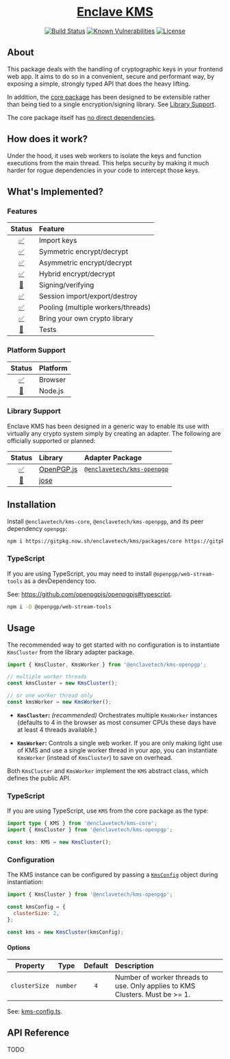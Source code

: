 <div align=center>

# [Enclave KMS](https://github.com/enclavetech/kms)

[![Build Status](https://github.com/enclavetech/key-manager/actions/workflows/build.yml/badge.svg)](https://github.com/enclavetech/key-manager/actions/workflows/build.yml) [![Known Vulnerabilities](https://snyk.io/test/github/enclavetech/key-manager/badge.svg)](https://snyk.io/test/github/enclavetech/key-manager) [![License](https://img.shields.io/github/license/enclavetech/key-manager)](LICENSE) <!-- TODO: uncomment once dist dirs no longer in repo [![Lines of code](https://img.shields.io/tokei/lines/github/enclavetech/key-manager)](https://github.com/enclavetech/kms) -->

</div>

<!-- TODO: table of contents -->

## About

This package deals with the handling of cryptographic keys in your frontend web app. It aims to do so in a convenient, secure and performant way, by exposing a simple, strongly typed API that does the heavy lifting.

In addition, the [core package](packages/core) has been designed to be extensible rather than being tied to a single encryption/signing library. See [Library Support](#library-support).

The core package itself has [no direct dependencies](packages/core/package.json).

## How does it work?

Under the hood, it uses web workers to isolate the keys and function executions from the main thread. This helps security by making it much harder for rogue dependencies in your code to intercept those keys.

## What's Implemented?

### Features

|                 Status                 | Feature                            |
| :------------------------------------: | :--------------------------------- |
| [:white_check_mark:](## 'Implemented') | Import keys                        |
| [:white_check_mark:](## 'Implemented') | Symmetric encrypt/decrypt          |
| [:white_check_mark:](## 'Implemented') | Asymmetric encrypt/decrypt         |
| [:white_check_mark:](## 'Implemented') | Hybrid encrypt/decrypt             |
|     [:construction:](## 'Planned')     | Signing/verifying                  |
| [:white_check_mark:](## 'Implemented') | Session import/export/destroy      |
| [:white_check_mark:](## 'Implemented') | Pooling (multiple workers/threads) |
| [:white_check_mark:](## 'Implemented') | Bring your own crypto library      |
|     [:construction:](## 'Planned')     | Tests                              |

### Platform Support

|                Status                | Platform |
| :----------------------------------: | :------- |
| [:white_check_mark:](## 'Supported') | Browser  |
|    [:construction:](## 'Planned')    | Node.js  |

### Library Support

Enclave KMS has been designed in a generic way to enable its use with virtually any crypto system simply by creating an adapter. The following are officially supported or planned:

<!-- TODO: provide adapter docs -->

|                Status                | Library                               | Adapter Package                                |
| :----------------------------------: | :------------------------------------ | :--------------------------------------------- |
| [:white_check_mark:](## 'Supported') | [OpenPGP.js](https://openpgpjs.org)   | [`@enclavetech/kms-openpgp`](packages/openpgp) |
|    [:construction:](## 'Planned')    | [jose](https://github.com/panva/jose) |

## Installation

Install `@enclavetech/kms-core`, `@enclavetech/kms-openpgp`, and its peer dependency `openpgp`:

```sh
npm i https://gitpkg.now.sh/enclavetech/kms/packages/core https://gitpkg.now.sh/enclavetech/kms/packages/openpgp openpgp
```

### TypeScript

If you are using TypeScript, you may need to install `@openpgp/web-stream-tools` as a devDependency too.

See: <https://github.com/openpgpjs/openpgpjs#typescript>.

```sh
npm i -D @openpgp/web-stream-tools
```

## Usage

The recommended way to get started with no configuration is to instantiate `KmsCluster` from the library adapter package.

```js
import { KmsCluster, KmsWorker } from '@enclavetech/kms-openpgp';

// multiple worker threads
const kmsCluster = new KmsCluster();

// or one worker thread only
const kmsWorker = new KmsWorker();
```

- **`KmsCluster`:** _(recommended)_ Orchestrates multiple `KmsWorker` instances (defaults to 4 in the browser as most consumer CPUs these days have at least 4 threads available.)

- **`KmsWorker`:** Controls a single web worker. If you are only making light use of KMS and use a single worker thread in your app, you can instantiate `KmsWorker` (instead of `KmsCluster`) to save on overhead.

Both `KmsCluster` and `KmsWorker` implement the `KMS` abstract class, which defines the public API.

### TypeScript

If you are using TypeScript, use `KMS` from the core package as the type:

```ts
import type { KMS } from '@enclavetech/kms-core';
import { KmsCluster } from '@enclavetech/kms-openpgp';

const kms: KMS = new KmsCluster();
```

### Configuration

The KMS instance can be configured by passing a [`KmsConfig`](packages/core/src/interfaces/configs/kms-config.ts) object during instantiation:

```js
import { KmsCluster } from '@enclavetech/kms-openpgp';

const kmsConfig = {
  clusterSize: 2,
};

const kms = new KmsCluster(kmsConfig);
```

#### Options

|   Property    |   Type   | Default | Description                                                                  |
| :-----------: | :------: | :-----: | :--------------------------------------------------------------------------- |
| `clusterSize` | `number` |   `4`   | Number of worker threads to use. Only applies to KMS Clusters. Must be >= 1. |

See: [kms-config.ts](packages/core/src/interfaces/configs/kms-config.ts).

## API Reference

TODO
